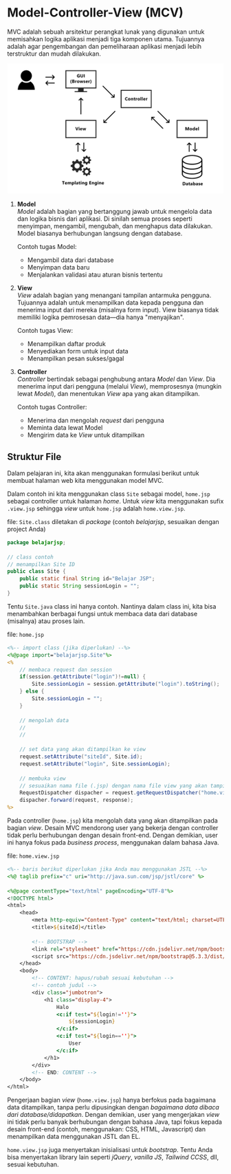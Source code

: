 # Model-Controller-View (MCV)

MVC adalah sebuah arsitektur perangkat lunak yang digunakan untuk memisahkan logika aplikasi menjadi tiga komponen utama. Tujuannya adalah agar pengembangan dan pemeliharaan aplikasi menjadi lebih terstruktur dan mudah dilakukan.

![](res/mvc-pattern.png)

1. **Model**\
    _Model_ adalah bagian yang bertanggung jawab untuk mengelola data dan logika bisnis dari aplikasi. Di sinilah semua proses seperti menyimpan, mengambil, mengubah, dan menghapus data dilakukan. Model biasanya berhubungan langsung dengan database.

    Contoh tugas Model:
    - Mengambil data dari database
    - Menyimpan data baru
    - Menjalankan validasi atau aturan bisnis tertentu

2. **View**\
    _View_ adalah bagian yang menangani tampilan antarmuka pengguna. Tujuannya adalah untuk menampilkan data kepada pengguna dan menerima input dari mereka (misalnya form input). View biasanya tidak memiliki logika pemrosesan data—dia hanya "menyajikan".

    Contoh tugas View:
    - Menampilkan daftar produk
    - Menyediakan form untuk input data
    - Menampilkan pesan sukses/gagal

3. **Controller**\
    _Controller_ bertindak sebagai penghubung antara _Model_ dan _View_. Dia menerima input dari pengguna (melalui _View_), memprosesnya (mungkin lewat _Model_), dan menentukan _View_ apa yang akan ditampilkan.

    Contoh tugas Controller:
    - Menerima dan mengolah _request_ dari pengguna
    - Meminta data lewat Model
    - Mengirim data ke _View_ untuk ditampilkan

## Struktur File
Dalam pelajaran ini, kita akan menggunakan formulasi berikut untuk membuat halaman web kita menggunakan model MVC.

Dalam contoh ini kita menggunakan class `Site` sebagai model, `home.jsp` sebagai controller untuk halaman _home_. Untuk _view_ kita menggunakan sufix `.view.jsp` sehingga _view_ untuk `home.jsp` adalah `home.view.jsp`.

file: `Site.class` diletakan di _package_ (contoh _belajarjsp_, sesuaikan dengan project Anda)
```java
package belajarjsp;

// class contoh
// menampilkan Site ID
public class Site {
    public static final String id="Belajar JSP";
    public static String sessionLogin = "";
}
```

Tentu `Site.java` class ini hanya contoh. Nantinya dalam class ini, kita bisa menambahkan berbagai fungsi untuk membaca data dari database (misalnya) atau proses lain. 

file: `home.jsp`
```jsp
<%-- import class (jika diperlukan) --%>
<%@page import="belajarjsp.Site"%>
<%
    // membaca request dan session  
    if(session.getAttribute("login")!=null) {
        Site.sessionLogin = session.getAttribute("login").toString();
    } else {
        Site.sessionLogin = "";
    }
    
    // mengolah data
    //
    //
    
    // set data yang akan ditampilkan ke view
    request.setAttribute("siteId", Site.id);
    request.setAttribute("login", Site.sessionLogin);
    
    // membuka view
    // sesuaikan nama file (.jsp) dengan nama file view yang akan tampilkan
    RequestDispatcher dispacher = request.getRequestDispatcher("home.view.jsp");
    dispacher.forward(request, response);
%>
```

Pada controller (`home.jsp`) kita mengolah data yang akan ditampilkan pada bagian _view_. Desain MVC mendorong user yang bekerja dengan controller tidak perlu berhubungan dengan desain front-end. Dengan demikian, user ini hanya fokus pada _business process_, menggunakan dalam bahasa Java. 

file: `home.view.jsp`
```jsp
<%-- baris berikut diperlukan jika Anda mau menggunakan JSTL --%>
<%@ taglib prefix="c" uri="http://java.sun.com/jsp/jstl/core" %>

<%@page contentType="text/html" pageEncoding="UTF-8"%>
<!DOCTYPE html>
<html>
    <head>
        <meta http-equiv="Content-Type" content="text/html; charset=UTF-8">
        <title>${siteId}</title>
        
        <!-- BOOTSTRAP -->
        <link rel="stylesheet" href="https://cdn.jsdelivr.net/npm/bootstrap@5.3.3/dist/css/bootstrap.min.css" integrity="sha384-QWTKZyjpPEjISv5WaRU9OFeRpok6YctnYmDr5pNlyT2bRjXh0JMhjY6hW+ALEwIH" crossorigin="anonymous">
        <script src="https://cdn.jsdelivr.net/npm/bootstrap@5.3.3/dist/js/bootstrap.min.js" integrity="sha384-0pUGZvbkm6XF6gxjEnlmuGrJXVbNuzT9qBBavbLwCsOGabYfZo0T0to5eqruptLy" crossorigin="anonymous"></script>
    </head>
    <body>
        <!-- CONTENT: hapus/rubah sesuai kebutuhan -->
        <!-- contoh judul -->
        <div class="jumbotron">
            <h1 class="display-4">
                Halo
                <c:if test="${login!=''}">
                    ${sessionLogin}
                </c:if>
                <c:if test="${login==''}">
                    User
                </c:if>
            </h1>
        </div>
        <!-- END: CONTENT -->
    </body>
</html>
```

Pengerjaan bagian _view_ (`home.view.jsp`) hanya berfokus pada bagaimana data ditampilkan, tanpa perlu dipusingkan dengan _bagaimana data dibaca dari database/didapatkan_. Dengan demikian, user yang mengerjakan _view_ ini tidak perlu banyak berhubungan dengan bahasa Java, tapi fokus kepada desain front-end (contoh, menggunakan: CSS, HTML, Javascript) dan menampilkan data menggunakan JSTL dan EL.

`home.view.jsp` juga menyertakan inisialisasi untuk _bootstrap_. Tentu Anda bisa menyertakan library lain seperti _jQuery_, _vanilla JS_, _Tailwind CCSS_, dll, sesuai kebutuhan.